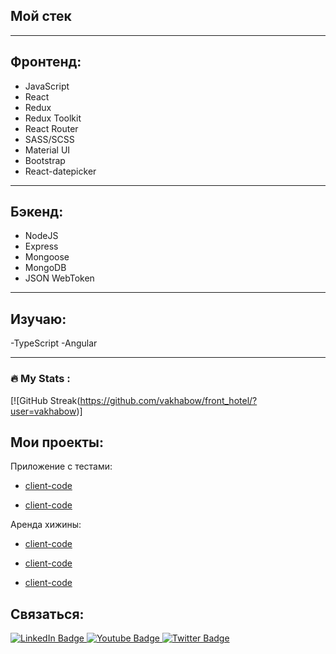  ## Мой стек

 ***
 ## Фронтенд: 
 * JavaScript
 * React
 * Redux
 * Redux Toolkit
 * React Router
 * SASS/SCSS
 * Material UI
 * Bootstrap
 * React-datepicker

 ***
 ## Бэкенд:
 * NodeJS
 * Express
 * Mongoose
 * MongoDB
 * JSON WebToken

 ***
 <h2>Изучаю:</h2>

 -TypeScript
 -Angular

 ---

 ### :fire: My Stats :

 [![GitHub Streak(https://github.com/vakhabow/front_hotel/?user=vakhabow)]

 ## Мои проекты:

 Приложение с тестами:

 * [client-code](https://github.com/vakhabow/frontend-quize)

 * [client-code](https://github.com/vakhabow/back-for-quiz)

 Аренда хижины:

 * [client-code](https://github.com/vakhabow/front_hotel)

 * [client-code](https://github.com/vakhabow/back_for_hotel)

 * [client-code](https://github.com/vakhabow/websocket-server)

 ## Связаться:

 <div id="badges">
   <a href="https://t.me/sakessam">
     <img src="https://img.shields.io/badge/TELEGRAM-blue?style=for-the-badge&logo=telegram&logoColor=white%22%20alt=%22Youtube%20Badge" alt="LinkedIn Badge"/>
   </a>
   <a href="https://api.whatsapp.com/send/?phone=79899099398">
     <img src="https://img.shields.io/badge/WHATSAPP-green?style=for-the-badge&logo=whatsapp&logoColor=white" alt="Youtube Badge"/>
   </a>
   <a href="mailto:shamil.vakhabov@mail.ru">
     <img src="https://img.shields.io/badge/MAIL-blue?style=for-the-badge&logo=gmail&logoColor=white" alt="Twitter Badge"/>
   </a>
 </div>
